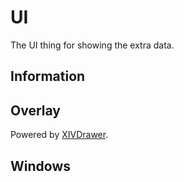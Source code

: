 # UI

The UI thing for showing the extra data.

## Information

## Overlay

Powered by [XIVDrawer](https://github.com/ArchiDog1998/XIVDrawer).

## Windows